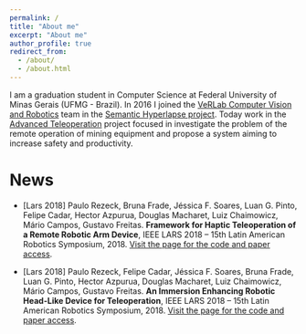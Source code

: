 ```yaml
---
permalink: /
title: "About me"
excerpt: "About me"
author_profile: true
redirect_from: 
  - /about/
  - /about.html
---
```


I am a graduation student in Computer Science at Federal University of Minas Gerais (UFMG - Brazil). In 2016 I joined the [VeRLab Computer Vision and Robotics](https://www.verlab.dcc.ufmg.br/) team in the [Semantic Hyperlapse project](https://www.verlab.dcc.ufmg.br/semantic-hyperlapse/). Today work in the [Advanced Teleoperation](https://www.verlab.dcc.ufmg.br/advanced-teleoperation-of-mining-equipment-bulldozer/) project focused in investigate the problem of the remote operation of mining equipment and propose a system aiming to increase safety and productivity. 

News
======

- [Lars 2018] Paulo Rezeck, Bruna Frade, Jéssica F. Soares, Luan G. Pinto, Felipe Cadar, Hector Azpurua, Douglas Macharet, Luiz Chaimowicz, Mário Campos, Gustavo Freitas. __Framework for Haptic Teleoperation of a Remote Robotic Arm Device__, IEEE LARS 2018 – 15th Latin American Robotics Symposium, 2018. [Visit the page for the code and paper access](https://felipecadar.github.io/publication/lars2018-1).

- [Lars 2018] Paulo Rezeck, Felipe Cadar, Jéssica F. Soares, Bruna Frade, Luan G. Pinto, Hector Azpurua, Douglas Macharet, Luiz Chaimowicz, Mário Campos, Gustavo Freitas. __An Immersion Enhancing Robotic Head-Like Device for Teleoperation__, IEEE LARS 2018 – 15th Latin American Robotics Symposium, 2018. [Visit the page for the code and paper access](https://felipecadar.github.io/publication/lars2018-2).
